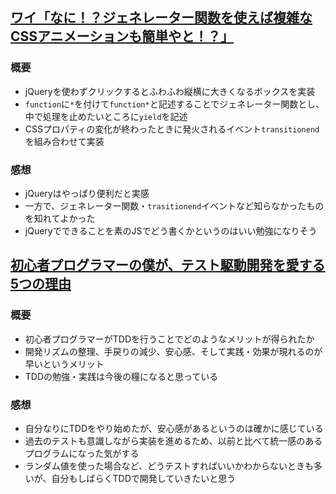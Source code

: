 ## [ワイ「なに！？ジェネレーター関数を使えば複雑なCSSアニメーションも簡単やと！？」](https://qiita.com/Yametaro/items/6a24631687dca63c611a)
### 概要
- jQueryを使わずクリックするとふわふわ縦横に大きくなるボックスを実装
- `function`に`*`を付けて`function*`と記述することでジェネレーター関数とし、中で処理を止めたいところに`yield`を記述
- CSSプロパティの変化が終わったときに発火されるイベント`transitionend`を組み合わせて実装

### 感想
- jQueryはやっぱり便利だと実感
- 一方で、ジェネレーター関数・`trasitionend`イベントなど知らなかったものを知れてよかった
- jQueryでできることを素のJSでどう書くかというのはいい勉強になりそう

## [初心者プログラマーの僕が、テスト駆動開発を愛する5つの理由](https://qiita.com/anchor-cable/items/4b7b73bc1a2163ded6b6)
### 概要
- 初心者プログラマーがTDDを行うことでどのようなメリットが得られたか
- 開発リズムの整理、手戻りの減少、安心感、そして実践・効果が現れるのが早いというメリット
- TDDの勉強・実践は今後の糧になると思っている

### 感想
- 自分なりにTDDをやり始めたが、安心感があるというのは確かに感じている
- 過去のテストも意識しながら実装を進めるため、以前と比べて統一感のあるプログラムになった気がする
- ランダム値を使った場合など、どうテストすればいいかわからないときも多いが、自分もしばらくTDDで開発していきたいと思う
